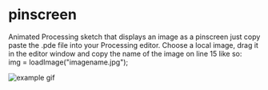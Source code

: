 # pinscreen
Animated Processing sketch that displays an image as a pinscreen
just copy paste the .pde file into your Processing editor. Choose a local image, drag it in the editor window and copy the name of the image on line 15 like so:  
img = loadImage("imagename.jpg");

![example gif](https://github.com/brambrulant/pinscreen/blob/main/profile-gif.gif)


